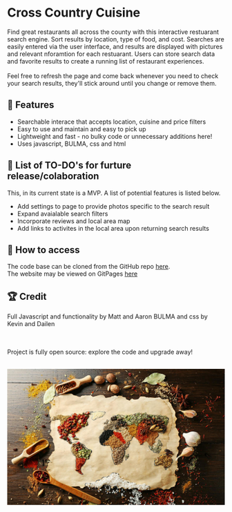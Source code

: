 # Cross Country Cuisine

Find great restaurants all across the county with this interactive restuarant search engine. Sort results by location, type of food, and cost. Searches are easily entered via the user interface, and results are displayed with pictures and relevant nforamtion for each restuarant. Users can store search data and favorite results to create a running list of restaurant experiences. 
<br><br>
Feel free to refresh the page and come back whenever you need to check your search results, they'll stick around until you change or remove them.
<br>
## :memo: Features
 - Searchable interace that accepts location, cuisine and price filters
 - Easy to use and maintain and easy to pick up
 - Lightweight and fast - no bulky code or unnecessary additions here!
 - Uses javascript, BULMA, css and html
## :construction: List of TO-DO's for furture release/colaboration
This, in its current state is a MVP. A list of potential features is listed below.
 - Add settings to page to provide photos specific to the search result
 - Expand avaialable search filters
 - Incorporate reviews and local area map
 - Add links to activites in the local area upon returning search results 
## :key: How to access
The code base can be cloned from the GitHub repo [here](https://github.com/dai2119555/eataroundtheworld.git).
<br>
The website may be viewed on GitPages [here](https://mpityo.github.io/Daily-Planner/)
<br>
## :trophy: Credit
Full Javascript and functionality by Matt and Aaron
BULMA and css by Kevin and Dailen
<br>

<br>
<br>
Project is fully open source: explore the code and upgrade away!
<br>
<br>

![Picture of website hero](/images/CIbi-del-mondo-2.jpg "Main page")


